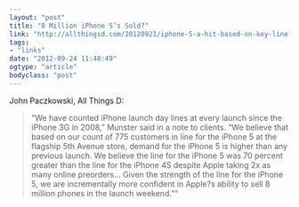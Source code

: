 ```yaml
---
layout: "post"
title: "8 Million iPhone 5’s Sold?"
link: "http://allthingsd.com/20120921/iphone-5-a-hit-based-on-key-line-length-metric/"
tags: 
- "links"
date: "2012-09-24 11:48:49"
ogtype: "article"
bodyclass: "post"
---
```


John Paczkowski, All Things D:

> “We have counted iPhone launch day lines at every launch since the iPhone 3G in 2008,” Munster said in a note to clients. “We believe that based on our count of 775 customers in line for the iPhone 5 at the flagship 5th Avenue store, demand for the iPhone 5 is higher than any previous launch. We believe the line for the iPhone 5 was 70 percent greater than the line for the iPhone 4S despite Apple taking 2x as many online preorders… Given the strength of the line for the iPhone 5, we are incrementally more confident in Apple?s ability to sell 8 million phones in the launch weekend.”“